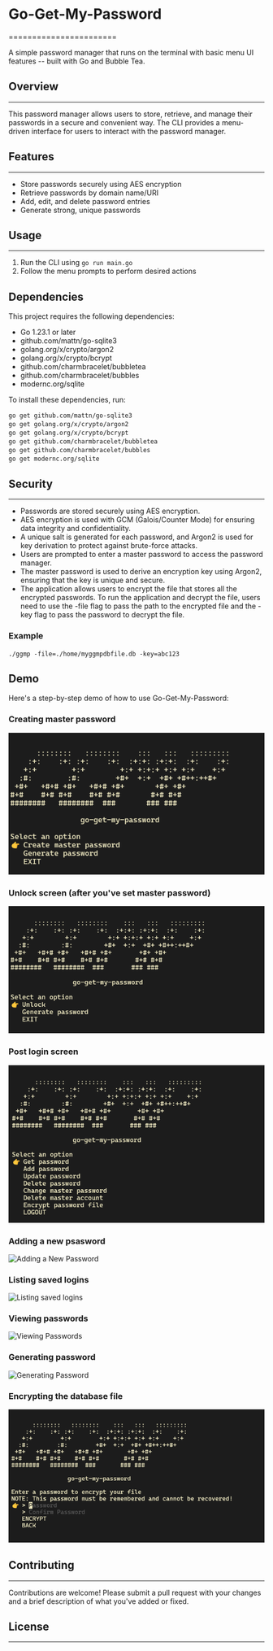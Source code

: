 # Go-Get-My-Password

=======================

A simple password manager that runs on the terminal with basic menu UI features -- built with Go and Bubble Tea.

## Overview

---

This password manager allows users to store, retrieve, and manage their passwords in a secure and convenient way. The CLI provides a menu-driven interface for users to interact with the password manager.

## Features

---

- Store passwords securely using AES encryption
- Retrieve passwords by domain name/URI
- Add, edit, and delete password entries
- Generate strong, unique passwords

## Usage

---

1. Run the CLI using `go run main.go`
2. Follow the menu prompts to perform desired actions

## Dependencies

This project requires the following dependencies:

- Go 1.23.1 or later
- github.com/mattn/go-sqlite3
- golang.org/x/crypto/argon2
- golang.org/x/crypto/bcrypt
- github.com/charmbracelet/bubbletea
- github.com/charmbracelet/bubbles
- modernc.org/sqlite

To install these dependencies, run:

```bash
go get github.com/mattn/go-sqlite3
go get golang.org/x/crypto/argon2
go get golang.org/x/crypto/bcrypt
go get github.com/charmbracelet/bubbletea
go get github.com/charmbracelet/bubbles
go get modernc.org/sqlite
```

## Security

---

- Passwords are stored securely using AES encryption.
- AES encryption is used with GCM (Galois/Counter Mode) for ensuring data integrity and confidentiality.
- A unique salt is generated for each password, and Argon2 is used for key derivation to protect against brute-force attacks.
- Users are prompted to enter a master password to access the password manager.
- The master password is used to derive an encryption key using Argon2, ensuring that the key is unique and secure.
- The application allows users to encrypt the file that stores all the encrypted passwords. To run the application and decrypt the file, users need to use the -file flag to pass the path to the encrypted file and the -key flag to pass the password to decrypt the file.

### Example

```
./ggmp -file=./home/myggmpdbfile.db -key=abc123
```

## Demo

Here's a step-by-step demo of how to use Go-Get-My-Password:

### Creating master password

![Create master password](demo_images/ggmp_create_master_pw_menu.png)

### Unlock screen (after you've set master password)

![Unlock screen](demo_images/ggmp_unlock_menu.png)

### Post login screen

![Passwords menu screen (post unlock)](demo_images/ggmp_pw_menu.png)

### Adding a new psasword

![Adding a New Password](demo_images/ggmp_save_login.png)

### Listing saved logins

![Listing saved logins](demo_images/ggmp_list_login.png)

### Viewing passwords

![Viewing Passwords](demo_images/ggmp_get_password.png)

### Generating password

![Generating Password](demo_images/ggmp_pw_generator.png)

### Encrypting the database file

![Encrypting file](demo_images/ggmp_encrypt_file.png)

## Contributing

---

Contributions are welcome! Please submit a pull request with your changes and a brief description of what you've added or fixed.

## License

---
